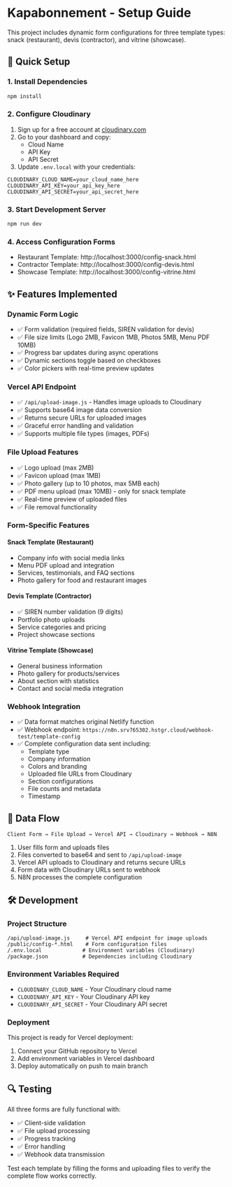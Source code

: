 # Kapabonnement - Setup Guide

This project includes dynamic form configurations for three template types: snack (restaurant), devis (contractor), and vitrine (showcase).

## 🚀 Quick Setup

### 1. Install Dependencies
```bash
npm install
```

### 2. Configure Cloudinary
1. Sign up for a free account at [cloudinary.com](https://cloudinary.com/)
2. Go to your dashboard and copy:
   - Cloud Name
   - API Key  
   - API Secret
3. Update `.env.local` with your credentials:
```env
CLOUDINARY_CLOUD_NAME=your_cloud_name_here
CLOUDINARY_API_KEY=your_api_key_here
CLOUDINARY_API_SECRET=your_api_secret_here
```

### 3. Start Development Server
```bash
npm run dev
```

### 4. Access Configuration Forms
- Restaurant Template: http://localhost:3000/config-snack.html
- Contractor Template: http://localhost:3000/config-devis.html
- Showcase Template: http://localhost:3000/config-vitrine.html

## ✨ Features Implemented

### Dynamic Form Logic
- ✅ Form validation (required fields, SIREN validation for devis)
- ✅ File size limits (Logo 2MB, Favicon 1MB, Photos 5MB, Menu PDF 10MB)
- ✅ Progress bar updates during async operations
- ✅ Dynamic sections toggle based on checkboxes
- ✅ Color pickers with real-time preview updates

### Vercel API Endpoint
- ✅ `/api/upload-image.js` - Handles image uploads to Cloudinary
- ✅ Supports base64 image data conversion
- ✅ Returns secure URLs for uploaded images
- ✅ Graceful error handling and validation
- ✅ Supports multiple file types (images, PDFs)

### File Upload Features
- ✅ Logo upload (max 2MB)
- ✅ Favicon upload (max 1MB) 
- ✅ Photo gallery (up to 10 photos, max 5MB each)
- ✅ PDF menu upload (max 10MB) - only for snack template
- ✅ Real-time preview of uploaded files
- ✅ File removal functionality

### Form-Specific Features

#### Snack Template (Restaurant)
- Company info with social media links
- Menu PDF upload and integration
- Services, testimonials, and FAQ sections
- Photo gallery for food and restaurant images

#### Devis Template (Contractor)
- ✅ SIREN number validation (9 digits)
- Portfolio photo uploads
- Service categories and pricing
- Project showcase sections

#### Vitrine Template (Showcase)
- General business information
- Photo gallery for products/services
- About section with statistics
- Contact and social media integration

### Webhook Integration
- ✅ Data format matches original Netlify function
- ✅ Webhook endpoint: `https://n8n.srv765302.hstgr.cloud/webhook-test/template-config`
- ✅ Complete configuration data sent including:
  - Template type
  - Company information
  - Colors and branding
  - Uploaded file URLs from Cloudinary
  - Section configurations
  - File counts and metadata
  - Timestamp

## 🔄 Data Flow

```
Client Form → File Upload → Vercel API → Cloudinary → Webhook → N8N
```

1. User fills form and uploads files
2. Files converted to base64 and sent to `/api/upload-image`
3. Vercel API uploads to Cloudinary and returns secure URLs
4. Form data with Cloudinary URLs sent to webhook
5. N8N processes the complete configuration

## 🛠️ Development

### Project Structure
```
/api/upload-image.js     # Vercel API endpoint for image uploads
/public/config-*.html    # Form configuration files
/.env.local             # Environment variables (Cloudinary)
/package.json           # Dependencies including Cloudinary
```

### Environment Variables Required
- `CLOUDINARY_CLOUD_NAME` - Your Cloudinary cloud name
- `CLOUDINARY_API_KEY` - Your Cloudinary API key  
- `CLOUDINARY_API_SECRET` - Your Cloudinary API secret

### Deployment
This project is ready for Vercel deployment:
1. Connect your GitHub repository to Vercel
2. Add environment variables in Vercel dashboard
3. Deploy automatically on push to main branch

## 🔍 Testing

All three forms are fully functional with:
- ✅ Client-side validation
- ✅ File upload processing
- ✅ Progress tracking
- ✅ Error handling
- ✅ Webhook data transmission

Test each template by filling the forms and uploading files to verify the complete flow works correctly.